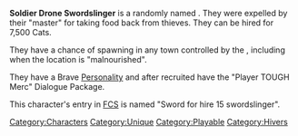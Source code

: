 **Soldier Drone Swordslinger** is a randomly named [](Unique_Recruits.md). They were expelled by their
"master" for taking food back from thieves. They can be hired for 7,500
Cats.

They have a chance of spawning in any town controlled by the [](03%20-%20Projects%20&%20Wikis/Kenshi/Kenshi%20Wiki/Kenshi%20Wiki%20Template/United_Cities.md), including when the location is
"malnourished".

They have a Brave [Personality](Personality.md "wikilink") and after
recruited have the "Player TOUGH Merc" Dialogue Package.

This character's entry in [FCS](Forgotten_Construction_Set.md "wikilink")
is named "Sword for hire 15 swordslinger".

[Category:Characters](Category:Characters "wikilink")
[Category:Unique](Category:Unique "wikilink")
[Category:Playable](Category:Playable "wikilink")
[Category:Hivers](Category:Hivers "wikilink")